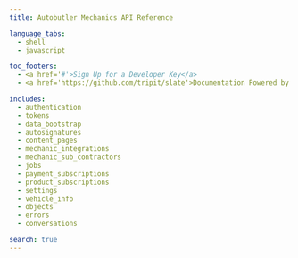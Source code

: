 ```yaml
---
title: Autobutler Mechanics API Reference

language_tabs:
  - shell
  - javascript

toc_footers:
  - <a href='#'>Sign Up for a Developer Key</a>
  - <a href='https://github.com/tripit/slate'>Documentation Powered by Slate</a>

includes:
  - authentication
  - tokens
  - data_bootstrap
  - autosignatures
  - content_pages
  - mechanic_integrations
  - mechanic_sub_contractors
  - jobs
  - payment_subscriptions
  - product_subscriptions
  - settings
  - vehicle_info
  - objects
  - errors
  - conversations

search: true
---
```

